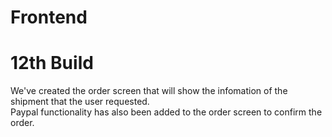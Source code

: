 # Frontend
# 12th Build

We've created the order screen that will show the infomation of the shipment that the user requested.\
Paypal functionality has also been added to the order screen to confirm the order.